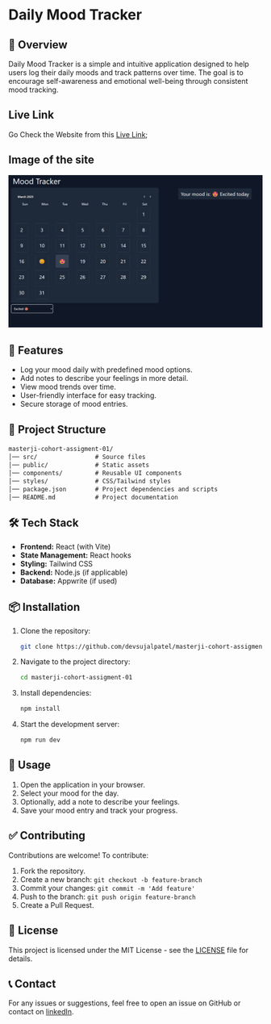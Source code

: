 # Daily Mood Tracker

## 📌 Overview
Daily Mood Tracker is a simple and intuitive application designed to help users log their daily moods and track patterns over time. The goal is to encourage self-awareness and emotional well-being through consistent mood tracking.

## Live Link

Go Check the Website from this [Live Link](https://mood-tracker-chai-cohort.vercel.app/);

## Image of the site

![Daily Mood Tracker](./assets/logo.png)


## 🚀 Features
- Log your mood daily with predefined mood options.
- Add notes to describe your feelings in more detail.
- View mood trends over time.
- User-friendly interface for easy tracking.
- Secure storage of mood entries.

## 📂 Project Structure
```
masterji-cohort-assigment-01/
│── src/                # Source files
│── public/             # Static assets
│── components/         # Reusable UI components
│── styles/             # CSS/Tailwind styles
│── package.json        # Project dependencies and scripts
│── README.md           # Project documentation
```

## 🛠️ Tech Stack
- **Frontend:** React (with Vite)
- **State Management:** React hooks
- **Styling:** Tailwind CSS
- **Backend:** Node.js (if applicable)
- **Database:** Appwrite (if used)

## 📦 Installation
1. Clone the repository:
   ```bash
   git clone https://github.com/devsujalpatel/masterji-cohort-assigment-01.git
   ```
2. Navigate to the project directory:
   ```bash
   cd masterji-cohort-assigment-01
   ```
3. Install dependencies:
   ```bash
   npm install
   ```
4. Start the development server:
   ```bash
   npm run dev
   ```

## 📜 Usage
1. Open the application in your browser.
2. Select your mood for the day.
3. Optionally, add a note to describe your feelings.
4. Save your mood entry and track your progress.

## ✅ Contributing
Contributions are welcome! To contribute:
1. Fork the repository.
2. Create a new branch: `git checkout -b feature-branch`
3. Commit your changes: `git commit -m 'Add feature'`
4. Push to the branch: `git push origin feature-branch`
5. Create a Pull Request.

## 📄 License
This project is licensed under the MIT License - see the [LICENSE](LICENSE) file for details.

## 📞 Contact
For any issues or suggestions, feel free to open an issue on GitHub or contact on [linkedIn](https://linked.in/in/devsujal).


